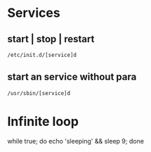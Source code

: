 # Services

## start | stop | restart 

```bash
/etc/init.d/[service]d
```

## start an service without para
```bash
/usr/sbin/[service]d
```

# Infinite loop
while true; do echo 'sleeping' && sleep 9; done
